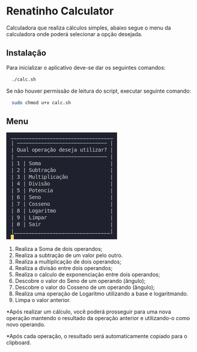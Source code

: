 # Renatinho Calculator

Calculadora que realiza cálculos simples, abaixo segue o menu da calculadora onde poderá selecionar a opção desejada.

## Instalação

Para inicializar o aplicativo deve-se dar os seguintes comandos:

```bash
  ./calc.sh
```

Se não houver permissão de leitura do script, executar seguinte comando:

```bash
  sudo chmod u+x calc.sh
```

## Menu
<img src="./menu.png">

1. Realiza a Soma de dois operandos;
2. Realiza a subtração de um valor pelo outro.
3. Realiza a multiplicação de dois operandos;
4. Realiza a divisão entre dois operandos;
5. Realiza o calculo de exponenciação entre dois operandos;
6. Descobre o valor do Seno de um operando (ângulo);
7. Descobre o valor do Cosseno de um operando (ângulo);
8. Realiza uma operação de Logaritmo utilizando a base e logaritmando.
9. Limpa o valor anterior.

*Após realizar um cálculo, você poderá prosseguir para uma nova operação mantendo o resultado da operação anterior e utilizando-o como novo operando.

*Após cada operação, o resultado será automaticamente copiado para o clipboard.
